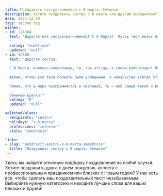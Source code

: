 ```yaml
---
title: Поздравить сестру инженера с 8 марта. Смешное
description: Хотите поздравить сестру с 8 марта или другим праздником? Наш ИИ создаст незабываемое поздравление, а вы обязательно выделитесь среди других.  
date: 2024-12-29
tags: second tag
wishes:
- id: 124364
  text: "Дорогая моя сестричка-инженер! С 8 Марта!  Пусть твоя жизнь будет настолько же стабильной и прочной, как самые надёжные конструкции, которые ты проектируешь, а все проблемы решаются с лёгкостью и точностью лазерного уровня!  Надеюсь, сегодня тебе не придётся решать уравнения сложнее, чем \"как съесть весь торт одна\".  С праздником!
  "
  rating: "undefined"
  updated: "null"
- id: 32800
  text: "Дорогая сестра!
  
  С 8 Марта, инженер-волшебница, ты, как всегда, в своем репертуаре! Пусть твоя жизнь будет как идеальная схема: без замыканий и перегрузок, с питанием от счастья и конструкцией из радости!
  
  Желаю, чтобы все твои проекты были успешными, а начальство всегда отзывалось на твои идеи с фразой \"Как же мы без тебя обошлись!\" Пусть в личной жизни будет полный грузовик любви, а в душевной — автопарк тепла и взаимопонимания!
  
  Помни, что в мире программистов и чертежей, ты — мой самый яркий и веселый \"блок-схема\"! С праздником тебя, сестричка! Будь всегда на высоте и никогда не забывай, что иногда нужно просто отключить \"перегрев\" и отдохнуть!
  
  Обнимаю крепко!"
  rating: "0"
  updated: "null"

selectedValues:
  recipients: "sestru"
  holidays: "s-8-marta"
  professions: "inzhener"
  style: "smeshnoje"

links:
- slug: "pozdravit-sestru-s-8-marta-smeshnoje"
  title: "Поздравить сестру с 8 марта. Смешное"
---
```


Здесь вы найдете отличную подборку поздравлений на любой случай. 
Хотите поздравить друга с днём рождения, коллегу с профессиональным праздником или близких с Новым годом? У нас есть всё, чтобы сделать ваш поздравительный текст незабываемым. Выбирайте нужную категорию и находите лучшие слова для ваших близких и друзей!
